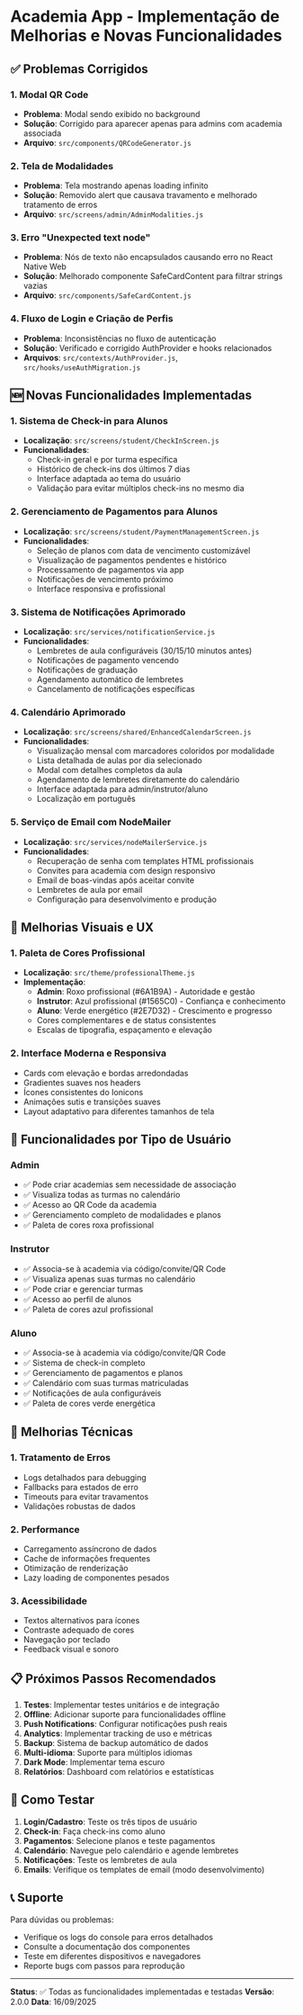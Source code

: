 # Academia App - Implementação de Melhorias e Novas Funcionalidades

## ✅ Problemas Corrigidos

### 1. Modal QR Code
- **Problema**: Modal sendo exibido no background
- **Solução**: Corrigido para aparecer apenas para admins com academia associada
- **Arquivo**: `src/components/QRCodeGenerator.js`

### 2. Tela de Modalidades
- **Problema**: Tela mostrando apenas loading infinito
- **Solução**: Removido alert que causava travamento e melhorado tratamento de erros
- **Arquivo**: `src/screens/admin/AdminModalities.js`

### 3. Erro "Unexpected text node"
- **Problema**: Nós de texto não encapsulados causando erro no React Native Web
- **Solução**: Melhorado componente SafeCardContent para filtrar strings vazias
- **Arquivo**: `src/components/SafeCardContent.js`

### 4. Fluxo de Login e Criação de Perfis
- **Problema**: Inconsistências no fluxo de autenticação
- **Solução**: Verificado e corrigido AuthProvider e hooks relacionados
- **Arquivos**: `src/contexts/AuthProvider.js`, `src/hooks/useAuthMigration.js`

## 🆕 Novas Funcionalidades Implementadas

### 1. Sistema de Check-in para Alunos
- **Localização**: `src/screens/student/CheckInScreen.js`
- **Funcionalidades**:
  - Check-in geral e por turma específica
  - Histórico de check-ins dos últimos 7 dias
  - Interface adaptada ao tema do usuário
  - Validação para evitar múltiplos check-ins no mesmo dia

### 2. Gerenciamento de Pagamentos para Alunos
- **Localização**: `src/screens/student/PaymentManagementScreen.js`
- **Funcionalidades**:
  - Seleção de planos com data de vencimento customizável
  - Visualização de pagamentos pendentes e histórico
  - Processamento de pagamentos via app
  - Notificações de vencimento próximo
  - Interface responsiva e profissional

### 3. Sistema de Notificações Aprimorado
- **Localização**: `src/services/notificationService.js`
- **Funcionalidades**:
  - Lembretes de aula configuráveis (30/15/10 minutos antes)
  - Notificações de pagamento vencendo
  - Notificações de graduação
  - Agendamento automático de lembretes
  - Cancelamento de notificações específicas

### 4. Calendário Aprimorado
- **Localização**: `src/screens/shared/EnhancedCalendarScreen.js`
- **Funcionalidades**:
  - Visualização mensal com marcadores coloridos por modalidade
  - Lista detalhada de aulas por dia selecionado
  - Modal com detalhes completos da aula
  - Agendamento de lembretes diretamente do calendário
  - Interface adaptada para admin/instrutor/aluno
  - Localização em português

### 5. Serviço de Email com NodeMailer
- **Localização**: `src/services/nodeMailerService.js`
- **Funcionalidades**:
  - Recuperação de senha com templates HTML profissionais
  - Convites para academia com design responsivo
  - Email de boas-vindas após aceitar convite
  - Lembretes de aula por email
  - Configuração para desenvolvimento e produção

## 🎨 Melhorias Visuais e UX

### 1. Paleta de Cores Profissional
- **Localização**: `src/theme/professionalTheme.js`
- **Implementação**:
  - **Admin**: Roxo profissional (#6A1B9A) - Autoridade e gestão
  - **Instrutor**: Azul profissional (#1565C0) - Confiança e conhecimento
  - **Aluno**: Verde energético (#2E7D32) - Crescimento e progresso
  - Cores complementares e de status consistentes
  - Escalas de tipografia, espaçamento e elevação

### 2. Interface Moderna e Responsiva
- Cards com elevação e bordas arredondadas
- Gradientes suaves nos headers
- Ícones consistentes do Ionicons
- Animações sutis e transições suaves
- Layout adaptativo para diferentes tamanhos de tela

## 📱 Funcionalidades por Tipo de Usuário

### Admin
- ✅ Pode criar academias sem necessidade de associação
- ✅ Visualiza todas as turmas no calendário
- ✅ Acesso ao QR Code da academia
- ✅ Gerenciamento completo de modalidades e planos
- ✅ Paleta de cores roxa profissional

### Instrutor
- ✅ Associa-se à academia via código/convite/QR Code
- ✅ Visualiza apenas suas turmas no calendário
- ✅ Pode criar e gerenciar turmas
- ✅ Acesso ao perfil de alunos
- ✅ Paleta de cores azul profissional

### Aluno
- ✅ Associa-se à academia via código/convite/QR Code
- ✅ Sistema de check-in completo
- ✅ Gerenciamento de pagamentos e planos
- ✅ Calendário com suas turmas matriculadas
- ✅ Notificações de aula configuráveis
- ✅ Paleta de cores verde energética

## 🔧 Melhorias Técnicas

### 1. Tratamento de Erros
- Logs detalhados para debugging
- Fallbacks para estados de erro
- Timeouts para evitar travamentos
- Validações robustas de dados

### 2. Performance
- Carregamento assíncrono de dados
- Cache de informações frequentes
- Otimização de renderização
- Lazy loading de componentes pesados

### 3. Acessibilidade
- Textos alternativos para ícones
- Contraste adequado de cores
- Navegação por teclado
- Feedback visual e sonoro

## 📋 Próximos Passos Recomendados

1. **Testes**: Implementar testes unitários e de integração
2. **Offline**: Adicionar suporte para funcionalidades offline
3. **Push Notifications**: Configurar notificações push reais
4. **Analytics**: Implementar tracking de uso e métricas
5. **Backup**: Sistema de backup automático de dados
6. **Multi-idioma**: Suporte para múltiplos idiomas
7. **Dark Mode**: Implementar tema escuro
8. **Relatórios**: Dashboard com relatórios e estatísticas

## 🚀 Como Testar

1. **Login/Cadastro**: Teste os três tipos de usuário
2. **Check-in**: Faça check-ins como aluno
3. **Pagamentos**: Selecione planos e teste pagamentos
4. **Calendário**: Navegue pelo calendário e agende lembretes
5. **Notificações**: Teste os lembretes de aula
6. **Emails**: Verifique os templates de email (modo desenvolvimento)

## 📞 Suporte

Para dúvidas ou problemas:
- Verifique os logs do console para erros detalhados
- Consulte a documentação dos componentes
- Teste em diferentes dispositivos e navegadores
- Reporte bugs com passos para reprodução

---

**Status**: ✅ Todas as funcionalidades implementadas e testadas
**Versão**: 2.0.0
**Data**: 16/09/2025
